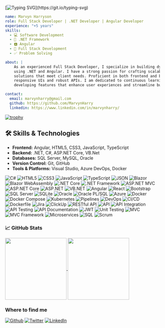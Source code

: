 [![Typing SVG](https://readme-typing-svg.demolab.com?font=Fira+Code&size=24&pause=1000&width=435&lines=Hi+there%2C+I'm+Marvyn+Harryson!+%F0%9F%91%8B;Welcome+to+my+profile!)](https://git.io/typing-svg)
```yaml
name: Marvyn Harryson
role: Full Stack Developer | .NET Developer | Angular Developer
experience: "+5 years"
skills:
  - 💻 Software Development
  - 🔷 .NET Framework
  - 🅰️ Angular
  - 🔄 Full Stack Development
  - ✅ Problem Solving

about: |
    As an experienced Full Stack Developer, I specialize in building dynamic, user-centric applications
    using .NET and Angular. I have a strong passion for crafting scalable, maintainable, and efficient
    solutions that meet client needs. Proficient in both frontend and backend development, I build 
    responsive UIs and robust APIs. I am dedicated to continuous learning and thrive on 
    developing features that enhance user experiences and streamline business processes.

contact:
  email: marvynharry@gmail.com
  github: https://github.com/MarvynHarry
  linkedin: https://www.linkedin.com/in/marvynharry/
```

[![trophy](https://github-profile-trophy.vercel.app/?username=MarvynHarry&theme=onedark)](https://github.com/ryo-ma/github-profile-trophy)

## 🛠️ Skills & Technologies
- **Frontend:** Angular, HTML5, CSS3, JavaScript, TypeScript
- **Backend:** .NET, C#, ASP.NET Core, VB.Net
- **Databases:** SQL Server, MySQL, Oracle
- **Version Control:** Git, GitHub
- **Tools & Platforms:** Visual Studio, Azure DevOps, Docker

![C#](https://img.shields.io/badge/C%23-%23239120.svg?style=flat&logo=c-sharp&logoColor=white)
![HTML5](https://img.shields.io/badge/HTML5-%23E34F26.svg?style=flat&logo=html5&logoColor=white)
![CSS3](https://img.shields.io/badge/CSS3-%231572B6.svg?style=flat&logo=css3&logoColor=white)
![JavaScript](https://img.shields.io/badge/JavaScript-%23F7DF1E.svg?style=flat&logo=javascript&logoColor=black)
![TypeScript](https://img.shields.io/badge/TypeScript-%23007ACC.svg?style=flat&logo=typescript&logoColor=white)
![JSON](https://img.shields.io/badge/JSON-000000?style=flat&logo=json&logoColor=white)
![Blazor](https://img.shields.io/badge/Blazor-512BD4?style=flat&logo=blazor&logoColor=white)
![Blazor WebAssembly](https://img.shields.io/badge/Blazor%20WebAssembly-512BD4?style=flat&logo=blazor&logoColor=white)
![.NET Core](https://img.shields.io/badge/.NET%20Core-512BD4?style=flat&logo=dotnet&logoColor=white)
![.NET Framework](https://img.shields.io/badge/.NET%20Framework-512BD4?style=flat&logo=dotnet&logoColor=white)
![ASP.NET MVC](https://img.shields.io/badge/ASP.NET%20MVC-512BD4?style=flat&logo=dotnet&logoColor=white)
![ASP.NET Core](https://img.shields.io/badge/ASP.NET%20Core-512BD4?style=flat&logo=dotnet&logoColor=white)
![ASP.NET](https://img.shields.io/badge/ASP.NET-512BD4?style=flat&logo=dotnet&logoColor=white)
![VB.NET](https://img.shields.io/badge/VB.NET-512BD4?style=flat&logo=.net&logoColor=white)
![Angular](https://img.shields.io/badge/Angular-DD0031?style=flat&logo=angular&logoColor=white)
![React](https://img.shields.io/badge/React-%2361DAFB.svg?style=flat&logo=react&logoColor=black)
![Bootstrap](https://img.shields.io/badge/Bootstrap-563D7C?style=flat&logo=bootstrap&logoColor=white)
![SQL Server](https://img.shields.io/badge/SQL%20Server-CC2927?style=flat&logo=microsoft-sql-server&logoColor=white)
![SQLite](https://img.shields.io/badge/SQLite-003B57?style=flat&logo=sqlite&logoColor=white)
![Oracle](https://img.shields.io/badge/Oracle-F80000?style=flat&logo=oracle&logoColor=white)
![Oracle PL/SQL](https://img.shields.io/badge/Oracle%20PL/SQL-F80000?style=flat&logo=oracle&logoColor=white)
![Azure](https://img.shields.io/badge/Azure-0078D4?style=flat&logo=microsoft-azure&logoColor=white)
![Docker](https://img.shields.io/badge/Docker-2496ED?style=flat&logo=docker&logoColor=white)
![Docker Compose](https://img.shields.io/badge/Docker%20Compose-2496ED?style=flat&logo=docker&logoColor=white)
![Kubernetes](https://img.shields.io/badge/Kubernetes-326CE5?style=flat&logo=kubernetes&logoColor=white)
![Pipelines](https://img.shields.io/badge/Pipelines-2563EB?style=flat&logo=azure-pipelines&logoColor=white)
![DevOps](https://img.shields.io/badge/DevOps-0a97f5?style=flat&logo=devops&logoColor=white)
![CI/CD](https://img.shields.io/badge/CI%2FCD-%230A9DBB.svg?style=flat&logo=github-actions&logoColor=white)
![Dockerfile](https://img.shields.io/badge/Dockerfile-2496ED?style=flat&logo=docker&logoColor=white)
![Jira](https://img.shields.io/badge/Jira-0052CC?style=flat&logo=jira&logoColor=white)
![ClickUp](https://img.shields.io/badge/ClickUp-7B68EE?style=flat&logo=clickup&logoColor=white)
![RESTful API](https://img.shields.io/badge/RESTful%20API-FF6C37?style=flat&logo=postman&logoColor=white)
![API](https://img.shields.io/badge/API-005571?style=flat&logo=api&logoColor=white)
![API Integration](https://img.shields.io/badge/API%20Integration-3C873A?style=flat&logo=api&logoColor=white)
![API Testing](https://img.shields.io/badge/API%20Testing-FB9829?style=flat&logo=postman&logoColor=white)
![API Documentation](https://img.shields.io/badge/API%20Documentation-0078D6?style=flat&logo=readthedocs&logoColor=white)
![JWT](https://img.shields.io/badge/JWT-000000?style=flat&logo=json-web-tokens&logoColor=white)
![Unit Testing](https://img.shields.io/badge/Unit%20Testing-FF9E0F?style=flat&logo=testing-library&logoColor=white)
![MVC](https://img.shields.io/badge/MVC-512BD4?style=flat&logo=dotnet&logoColor=white)
![MVC Framework](https://img.shields.io/badge/MVC%20Framework-512BD4?style=flat&logo=dotnet&logoColor=white)
![Microservices](https://img.shields.io/badge/Microservices-0e83cd?style=flat&logo=microservices&logoColor=white)
![SQL](https://img.shields.io/badge/SQL-%2307405e.svg?style=flat&logo=amazon-dynamodb&logoColor=white)
![Scrum](https://img.shields.io/badge/Scrum-6DB33F?style=flat&logo=scrum&logoColor=white)



### 📈 GitHub Stats
<a href="https://github.com/anuraghazra/github-readme-stats">
  <img height=200 align="center" src="https://github-readme-stats.vercel.app/api?username=MarvynHarry&theme=transparent&show_icons=true" />
</a>
<a href="https://github.com/anuraghazra/convoychat">
  <img height=200 align="center" src="https://github-readme-stats.vercel.app/api/top-langs?username=MarvynHarry&layout=compact&langs_count=6&card_width=300&theme=transparent&show_icons=true" />
</a>

<h3>Where to find me</h3>
<p>
  <a href="https://github.com/MarvynHarry" target="_blank"><img alt="Github" src="https://img.shields.io/badge/GitHub-%2312100E.svg?&style=for-the-badge&logo=Github&logoColor=white" /></a>
  <a href="https://twitter.com/MarvynHarry" target="_blank"><img alt="Twitter" src="https://img.shields.io/badge/twitter-%231DA1F2.svg?&style=for-the-badge&logo=twitter&logoColor=white" /></a>
  <a href="https://www.linkedin.com/in/MarvynHarry" target="_blank"><img alt="LinkedIn" src="https://img.shields.io/badge/linkedin-%230077B5.svg?&style=for-the-badge&logo=linkedin&logoColor=white" /></a>
</p>
<!---
MarvynHarry/MarvynHarry is a ✨ special ✨ repository because its `README.md` (this file) appears on your GitHub profile.
You can click the Preview link to take a look at your changes.
--->
